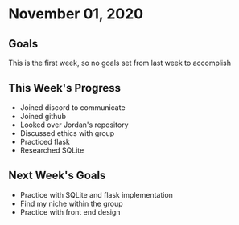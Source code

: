 # November 01, 2020

## Goals

This is the first week, so no goals set from last week to accomplish

## This Week's Progress

* Joined discord to communicate
* Joined github
* Looked over Jordan's repository
* Discussed ethics with group
* Practiced flask
* Researched SQLite

## Next Week's Goals
* Practice with SQLite and flask implementation
* Find my niche within the group 
* Practice with front end design 
